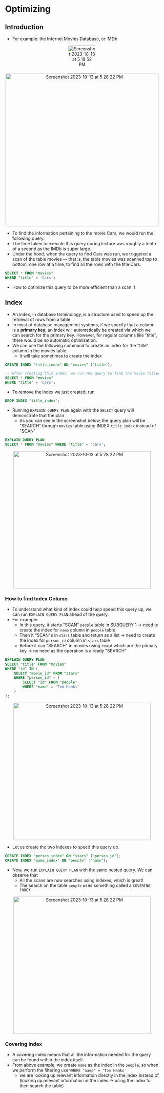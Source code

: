 # Optimizing
## Introduction
- For example: the Internet Movies Database, or IMDb
<p align="center"><img width="92" alt="Screenshot 2023-10-13 at 5 18 52 PM" src="https://github.com/CodexploreRepo/sql/assets/64508435/f474d4da-c34b-4d20-9804-2129a71b8c22">
<img width="500" alt="Screenshot 2023-10-13 at 5 28 22 PM" src="https://github.com/CodexploreRepo/sql/assets/64508435/3fc4c713-8134-49f0-b8a7-952a3ff7f219">
</p>

-  To find the information pertaining to the movie Cars, we would run the following query.
  - The time taken to execute this query during lecture was roughly a tenth of a second as the IMDb is super large.
  - Under the hood, when the query to find Cars was run, we triggered a scan of the table movies — that is, the table movies was scanned top to bottom, one row at a time, to find all the rows with the title Cars.
```sql
SELECT * FROM "movies"
WHERE "title" = 'Cars';
```
- How to optimize this query to be more efficient than a scan. I
## Index
- An index, in database terminology, is a structure used to speed up the retrieval of rows from a table.
- In most of database management systems, if we specify that a column is a **primary key**, an index will automatically be created via which we can search for the primary key. However, for regular columns like "title", there would be no automatic optimization.
- We can use the following command to create an index for the "title" column in the movies table.
  - It will take sometimes to create the index 
```sql
CREATE INDEX "title_index" ON "movies" ("title");  

-- After creating this index, we run the query to find the movie titled Cars again. On this run, the time taken is significantly shorter
SELECT * FROM "movies"
WHERE "title" = 'Cars';
```
- To remove the index we just created, run
```sql
DROP INDEX "title_index";
```
- Running `EXPLAIN QUERY PLAN` again with the `SELECT` query will demonstrate that the plan
  - As you can see in the screenshot below, the query plan will be "SEARCH" through `movies` table using INDEX `title_index` instead of "SCAN"
```sql
EXPLAIN QUERY PLAN
SELECT * FROM "movies" WHERE "title" = 'Cars';
```
<p align="center">
<img width="450" alt="Screenshot 2023-10-13 at 5 28 22 PM" src="https://github.com/CodexploreRepo/sql/assets/64508435/f937cb20-2d63-4106-84eb-a1b3b6c1d5ec">
</p>

### How to find Index Column
- To understand what kind of index could help speed this query up, we can run `EXPLAIN QUERY PLAN` ahead of the query.
- For example:
  - In this query, it starts "SCAN" `people` table in SUBQUERY 1 &#8594; need to create the index for `name` column in `people` table
  - Then it "SCAN"s in `stars` table and return as a list &#8594; need to create  the index for `person_id` column in `stars` table
  - Before it can "SEARCH" in movies using `rowid` which are the primary key &#8594; no need as the operation is already "SEARCH"
```sql
EXPLAIN QUERY PLAN
SELECT "title" FROM "movies"
WHERE "id" IN (
    SELECT "movie_id" FROM "stars"
    WHERE "person_id" = (
        SELECT "id" FROM "people"
        WHERE "name" = 'Tom Hanks'
    )
);
```
<p align="center">
<img width="450" alt="Screenshot 2023-10-13 at 5 28 22 PM" src="https://github.com/CodexploreRepo/sql/assets/64508435/2321113e-b845-42f2-a6fb-468fd5a16d3f">
</p>

- Let us create the two indexes to speed this query up.
```sql
CREATE INDEX "person_index" ON "stars" ("person_id");
CREATE INDEX "name_index" ON "people" ("name");
```
- Now, we run `EXPLAIN QUERY PLAN` with the same nested query. We can observe that
  - All the scans are now searches using indexes, which is great!
  - The search on the table `people` uses something called a `COVERING INDEX`
<p align="center">
<img width="450" alt="Screenshot 2023-10-13 at 5 28 22 PM" src="https://github.com/CodexploreRepo/sql/assets/64508435/4f4c8b76-5603-4da0-9122-7299f8d500a8">
</p>

### Covering Index
- A covering index means that all the information needed for the query can be found within the index itself.
- From above example, we create `name` as the index in the `people`, so when we perform the filtering use `WHERE "name" = 'Tom Hanks'`
  - we are looking up relevant information directly in the index instead of (looking up relevant information in the index &#8594; using the index to then search the table)


